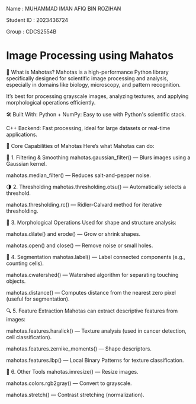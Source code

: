 Name : MUHAMMAD IMAN AFIQ BIN ROZIHAN

Student ID : 2023436724

Group : CDCS2554B

# Image Processing using Mahatos


🧪 What is Mahotas?
Mahotas is a high-performance Python library specifically designed for scientific image processing and analysis, especially in domains like biology, microscopy, and pattern recognition.

It’s best for processing grayscale images, analyzing textures, and applying morphological operations efficiently.

🛠️ Built With:
Python + NumPy: Easy to use with Python's scientific stack.

C++ Backend: Fast processing, ideal for large datasets or real-time applications.




🧰 Core Capabilities of Mahotas
Here’s what Mahotas can do:

🧹 1. Filtering & Smoothing
mahotas.gaussian_filter() — Blurs images using a Gaussian kernel.

mahotas.median_filter() — Reduces salt-and-pepper noise.

🌗 2. Thresholding
mahotas.thresholding.otsu() — Automatically selects a threshold.

mahotas.thresholding.rc() — Ridler-Calvard method for iterative thresholding.

🔳 3. Morphological Operations
Used for shape and structure analysis:

mahotas.dilate() and erode() — Grow or shrink shapes.

mahotas.open() and close() — Remove noise or small holes.

🧬 4. Segmentation
mahotas.label() — Label connected components (e.g., counting cells).

mahotas.cwatershed() — Watershed algorithm for separating touching objects.

mahotas.distance() — Computes distance from the nearest zero pixel (useful for segmentation).

🔍 5. Feature Extraction
Mahotas can extract descriptive features from images:

mahotas.features.haralick() — Texture analysis (used in cancer detection, cell classification).

mahotas.features.zernike_moments() — Shape descriptors.

mahotas.features.lbp() — Local Binary Patterns for texture classification.

🧪 6. Other Tools
mahotas.imresize() — Resize images.

mahotas.colors.rgb2gray() — Convert to grayscale.

mahotas.stretch() — Contrast stretching (normalization).
